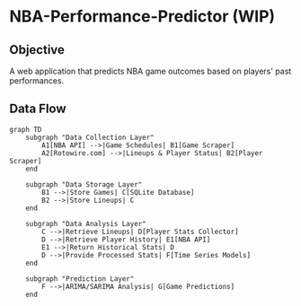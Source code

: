 # NBA-Performance-Predictor (WIP)

## Objective
A web application that predicts NBA game outcomes based on players' past performances.

## Data Flow
```mermaid
graph TD
    subgraph "Data Collection Layer"
        A1[NBA API] -->|Game Schedules| B1[Game Scraper]
        A2[Rotowire.com] -->|Lineups & Player Status| B2[Player Scraper]
    end

    subgraph "Data Storage Layer"
        B1 -->|Store Games| C[SQLite Database]
        B2 -->|Store Lineups| C
    end

    subgraph "Data Analysis Layer"
        C -->|Retrieve Lineups| D[Player Stats Collector]
        D -->|Retrieve Player History| E1[NBA API]
        E1 -->|Return Historical Stats| D
        D -->|Provide Processed Stats| F[Time Series Models]
    end

    subgraph "Prediction Layer"
        F -->|ARIMA/SARIMA Analysis| G[Game Predictions]
    end